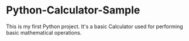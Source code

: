 # Python-Calculator-Sample
This is my first Python project.
It's a basic Calculator used for performing basic mathematical operations.
